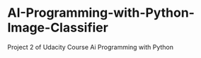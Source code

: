 # AI-Programming-with-Python-Image-Classifier
Project 2 of Udacity Course Ai Programming with Python
